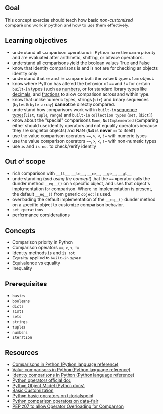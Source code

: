 ## Goal

This concept exercise should teach how basic _non-customized_ comparisons work in python and how to use them effectively.

## Learning objectives

- understand all comparison operations in Python have the same priority and are evaluated after arithmetic, shifting, or bitwise operations.
- understand all comparisons yield the boolean values True and False
- know that identity comparisons is and is not are for checking an objects identity only
- understand that `==` and `!=` compare both the value & type of an object.
- know where Python has altered the behavior of `==` and `!=` for certain `built-in` types (such as [numbers][numbers], or for standard library types like [decimals][decimals], and [fractions][fractions] to allow comparison across and within type.
- know that unlike numeric types, strings (`str`) and binary sequences (`bytes` & `byte array`) **cannot** be directly compared.
- understand how comparisons work within `built-in` [sequence types][sequence types](`list`, `tuple`, `range`) and `built-in` `collection types` (`set`, `[dict]`)
- know about the "special" comparisons `None`, `NotImplemented` (comparing either should use identity operators and not equality operators because they are singleton objects) and NaN (`NaN` is **never** `==` to itself)
- use the value comparison operators `==`, `>`, `<`, `!=` with numeric types
- use the value comparison operators `==`, `>`, `<`, `!=` with non-numeric types
- use `is` and `is not` to check/verify identity

## Out of scope

- rich comparison with `__lt__`, `__le__`, `__ne__`, `__ge__`, `__gt__`
- understanding (_and using the concept_) that the `==` operator calls the dunder method `__eq__()` on a specific object, and uses that object's implementation for comparison. Where no implementation is present, the default `__eq__()` from generic `object` is used.
- overloading the default implementation of the `__eq__()` dunder method on a specific object to customize comparison behavior.
- `set operations`
- performance considerations

## Concepts

- Comparison priority in Python
- Comparison operators `==`, `>`, `<`, `!=`
- Identity methods `is` and `is not`
- Equality applied to `built-in` types
- Equivalence vs equality
- Inequality

## Prerequisites

- `basics`
- `booleans`
- `dicts`
- `lists`
- `sets`
- `strings`
- `tuples`
- `numbers`
- `iteration`

## Resources

- [Comparisons in Python (Python language reference)](https://docs.python.org/3/reference/expressions.html#comparisons)
- [Value comparisons in Python (Python language reference)](https://docs.python.org/3/reference/expressions.html#value-comparisons)
- [Identity comparisons in Python (Python language reference)](https://docs.python.org/3/reference/expressions.html#is-not)
- [Python operators official doc](https://docs.python.org/3/library/operator.html)
- [Python Object Model (Python docs)](https://docs.python.org/3/reference/datamodel.html#objects)
- [Basic Customization](https://docs.python.org/3/reference/datamodel.html#customization)
- [Python basic operators on tutorialspoint](https://www.tutorialspoint.com/python/python_basic_operators.htm)
- [Python comparison operators on data-flair](https://data-flair.training/blogs/python-comparison-operators/)
- [PEP 207 to allow Operator Overloading for Comparison](https://www.python.org/dev/peps/pep-0207/)

[numbers]: https://docs.python.org/3/library/stdtypes.html#typesnumeric
[decimals]: https://docs.python.org/3/library/decimal.html#decimal.Decimal
[fractions]: https://docs.python.org/3/library/fractions.html#fractions.Fraction
[sequence types]: https://docs.python.org/3/library/stdtypes.html#sequence-types-list-tuple-range
